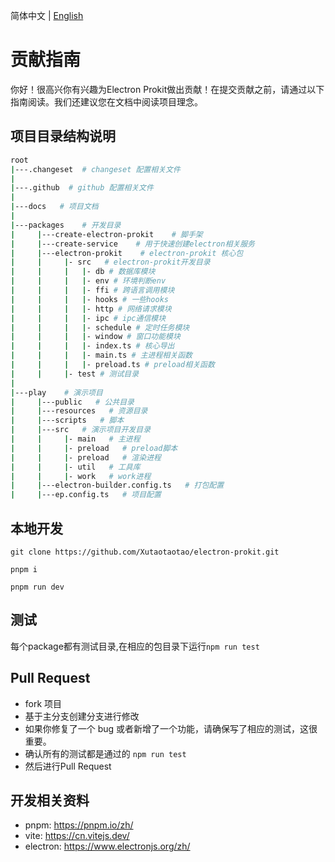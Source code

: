 简体中文 | [English](./CONTRIBUTING.md)

# 贡献指南

你好！很高兴你有兴趣为Electron Prokit做出贡献！在提交贡献之前，请通过以下指南阅读。我们还建议您在文档中阅读项目理念。

## 项目目录结构说明

```bash
root
|---.changeset  # changeset 配置相关文件
|
|---.github  # github 配置相关文件
|
|---docs   # 项目文档
|
|---packages    # 开发目录
|     |---create-electron-prokit    # 脚手架
|     |---create-service    # 用于快速创建electron相关服务
|     |---electron-prokit    # electron-prokit 核心包
|     |     |- src   # electron-prokit开发目录
|     |     |   |- db # 数据库模块
|     |     |   |- env # 环境判断env
|     |     |   |- ffi # 跨语言调用模块
|     |     |   |- hooks # 一些hooks
|     |     |   |- http # 网络请求模块
|     |     |   |- ipc # ipc通信模块
|     |     |   |- schedule # 定时任务模块
|     |     |   |- window # 窗口功能模块
|     |     |   |- index.ts # 核心导出
|     |     |   |- main.ts # 主进程相关函数
|     |     |   |- preload.ts # preload相关函数
|     |     |- test # 测试目录
|
|---play    # 演示项目
|     |---public   # 公共目录
|     |---resources   # 资源目录
|     |---scripts   # 脚本
|     |---src   # 演示项目开发目录
|     |     |- main   # 主进程
|     |     |- preload   # preload脚本
|     |     |- preload   # 渲染进程
|     |     |- util   # 工具库
|     |     |- work   # work进程
|     |---electron-builder.config.ts   # 打包配置
|     |---ep.config.ts   # 项目配置
```

## 本地开发

```
git clone https://github.com/Xutaotaotao/electron-prokit.git

pnpm i 

pnpm run dev

```

## 测试

每个package都有测试目录,在相应的包目录下运行`npm run test`

## Pull Request

- fork 项目
- 基于主分支创建分支进行修改
- 如果你修复了一个 bug 或者新增了一个功能，请确保写了相应的测试，这很重要。
- 确认所有的测试都是通过的 `npm run test`
- 然后进行Pull Request


## 开发相关资料

- pnpm: https://pnpm.io/zh/
- vite: https://cn.vitejs.dev/
- electron: https://www.electronjs.org/zh/